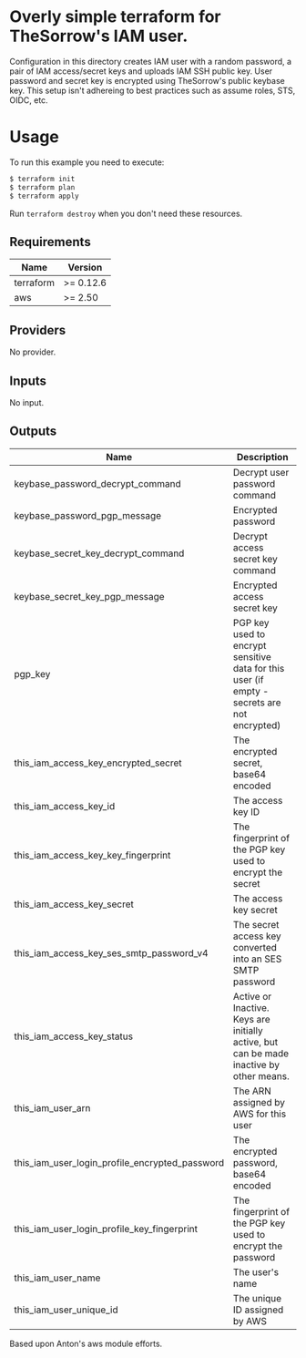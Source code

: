 # Overly simple terraform for TheSorrow's IAM user.


Configuration in this directory creates IAM user with a random password, a pair of IAM access/secret keys and uploads IAM SSH public key.  User password and secret key is encrypted using TheSorrow's public keybase key.   This setup isn't adhereing to best practices such as assume roles, STS, OIDC, etc.

# Usage

To run this example you need to execute:

```bash
$ terraform init
$ terraform plan
$ terraform apply
```

Run `terraform destroy` when you don't need these resources.

## Requirements

| Name | Version |
|------|---------|
| terraform | >= 0.12.6 |
| aws | >= 2.50 |

## Providers

No provider.

## Inputs

No input.

## Outputs

| Name | Description |
|------|-------------|
| keybase\_password\_decrypt\_command | Decrypt user password command |
| keybase\_password\_pgp\_message | Encrypted password |
| keybase\_secret\_key\_decrypt\_command | Decrypt access secret key command |
| keybase\_secret\_key\_pgp\_message | Encrypted access secret key |
| pgp\_key | PGP key used to encrypt sensitive data for this user (if empty - secrets are not encrypted) |
| this\_iam\_access\_key\_encrypted\_secret | The encrypted secret, base64 encoded |
| this\_iam\_access\_key\_id | The access key ID |
| this\_iam\_access\_key\_key\_fingerprint | The fingerprint of the PGP key used to encrypt the secret |
| this\_iam\_access\_key\_secret | The access key secret |
| this\_iam\_access\_key\_ses\_smtp\_password\_v4 | The secret access key converted into an SES SMTP password |
| this\_iam\_access\_key\_status | Active or Inactive. Keys are initially active, but can be made inactive by other means. |
| this\_iam\_user\_arn | The ARN assigned by AWS for this user |
| this\_iam\_user\_login\_profile\_encrypted\_password | The encrypted password, base64 encoded |
| this\_iam\_user\_login\_profile\_key\_fingerprint | The fingerprint of the PGP key used to encrypt the password |
| this\_iam\_user\_name | The user's name |
| this\_iam\_user\_unique\_id | The unique ID assigned by AWS |

Based upon Anton's aws module efforts.
